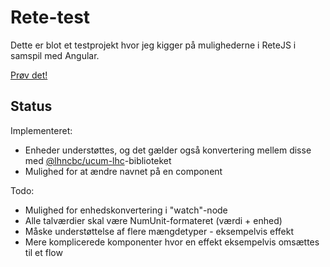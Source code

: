 # Rete-test

Dette er blot et testprojekt hvor jeg kigger på mulighederne i ReteJS i samspil med Angular.

[Prøv det!](https://madsholten.github.io/rete-test/)

## Status
Implementeret:
* Enheder understøttes, og det gælder også konvertering mellem disse med [@lhncbc/ucum-lhc](https://www.npmjs.com/package/@lhncbc/ucum-lhc)-biblioteket
* Mulighed for at ændre navnet på en component

Todo:
* Mulighed for enhedskonvertering i "watch"-node
* Alle talværdier skal være NumUnit-formateret (værdi + enhed)
* Måske understøttelse af flere mængdetyper - eksempelvis effekt
* Mere komplicerede komponenter hvor en effekt eksempelvis omsættes til et flow